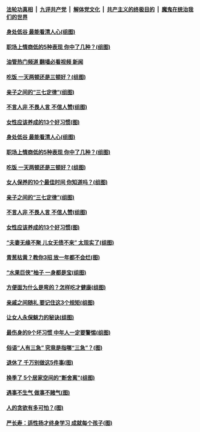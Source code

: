 ####  [法轮功真相](../../../../basic/blob/master/README.md?t=09181731) &nbsp;|&nbsp; [九评共产党](../../../../9ping.md/blob/master/README.md?t=09181731) &nbsp;|&nbsp; [解体党文化](../../../../jtdwh.md/blob/master/README.md?t=09181731)  &nbsp;|&nbsp; [共产主义的终极目的](../../../../gczydzjmd.md/blob/master/README.md?t=09181731) &nbsp;|&nbsp; [魔鬼在统治我们的世界](../../../../mgztzwmdsj.md/blob/master/README.md?t=09181731) 

#### [身处低谷 最能看清人心(组图)](../pages/p8/1016124.md?t=09181731) 

#### [职场上情商低的5种表现 你中了几种？(组图)](../pages/p8/1016944.md?t=09181731) 

#### [油管热门频道 翻墙必看视频 新闻](http://45.76.130.85:81/youtube.html?09181731)

#### [吃饭 一天两顿还是三顿好？(组图)](../pages/p8/1016777.md?t=09181731) 

#### [亲子之间的“三七定律”(组图)](../pages/p8/1015295.md?t=09181731) 

#### [不言人非 不畏人言 不信人赞(组图)](../pages/p8/1016115.md?t=09181731) 

#### [女性应该养成的13个好习惯(图)](../pages/p8/1016782.md?t=09181731) 

#### [身处低谷 最能看清人心(组图)](../pages/p8/1016124.md?t=09181731) 

#### [职场上情商低的5种表现 你中了几种？(组图)](../pages/p8/1016944.md?t=09181731) 

#### [吃饭 一天两顿还是三顿好？(组图)](../pages/p8/1016777.md?t=09181731) 

#### [女人保养的10个最佳时间 你知道吗？(组图)](../pages/p8/1016866.md?t=09181731) 

#### [亲子之间的“三七定律”(组图)](../pages/p8/1015295.md?t=09181731) 

#### [不言人非 不畏人言 不信人赞(组图)](../pages/p8/1016115.md?t=09181731) 

#### [女性应该养成的13个好习惯(图)](../pages/p8/1016782.md?t=09181731) 

#### [“夫妻无缘不聚 儿女无债不来” 太现实了(组图)](../pages/p8/1015203.md?t=09181731) 

#### [青葱枯黄？教你3招 放一年都不会烂(图)](../pages/p8/1016708.md?t=09181731) 

#### [“水果巨侠”柚子 一身都是宝(组图)](../pages/p8/1016493.md?t=09181731) 

#### [方便面为什么是弯的？怎样吃才健康(组图)](../pages/p8/1016701.md?t=09181731) 

#### [亲戚之间随礼 要记住这3个规矩(组图)](../pages/p8/1016665.md?t=09181731) 

#### [让女人永保魅力的秘诀(组图)](../pages/p8/1016656.md?t=09181731) 

#### [最伤身的9个坏习惯 中年人一定要警惕(组图)](../pages/p8/1016628.md?t=09181731) 

#### [俗语“人有三急” 究竟是指哪“三急”？(图)](../pages/p8/1016620.md?t=09181731) 

#### [退休了 千万别做这5件事(图)](../pages/p8/1016442.md?t=09181731) 

#### [换季了 5个居家空间的“断舍离”(组图)](../pages/p8/1015690.md?t=09181731) 

#### [遇事不生气 做事不赌气(图)](../pages/p8/1016440.md?t=09181731) 

#### [人的贪欲有多可怕？(图)](../pages/p8/1016456.md?t=09181731) 

#### [严长寿：适性扬才终身学习 成就每个孩子(图)](../pages/p8/1015319.md?t=09181731) 

<img src='http://gfw-breaker.win/goodnews/indexes/p8.md' width='0px' height='0px'/>
